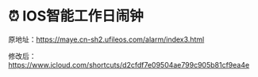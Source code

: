 # ⏰ IOS智能工作日闹钟

原地址：https://maye.cn-sh2.ufileos.com/alarm/index3.html

修改后：https://www.icloud.com/shortcuts/d2cfdf7e09504ae799c905b81cf9ea4e